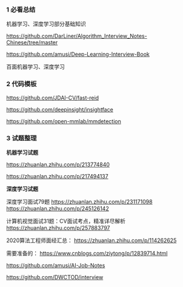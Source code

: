 ### 1   必看总结

机器学习、深度学习部分基础知识

https://github.com/DarLiner/Algorithm_Interview_Notes-Chinese/tree/master   

https://github.com/amusi/Deep-Learning-Interview-Book

百面机器学习、深度学习


### 2 代码模板

https://github.com/JDAI-CV/fast-reid

https://github.com/deepinsight/insightface

https://github.com/open-mmlab/mmdetection

### 3 试题整理

**机器学习试题**

https://zhuanlan.zhihu.com/p/213774840

https://zhuanlan.zhihu.com/p/217494137


**深度学习试题**

深度学习面试79题  https://zhuanlan.zhihu.com/p/231171098     https://zhuanlan.zhihu.com/p/245126142

计算机视觉面试31题：CV面试考点，精准详尽解析  https://zhuanlan.zhihu.com/p/257883797

2020算法工程师面经汇总： https://zhuanlan.zhihu.com/p/114262625

需要准备的： https://www.cnblogs.com/ziytong/p/12839714.html  

https://github.com/amusi/AI-Job-Notes

https://github.com/DWCTOD/interview



